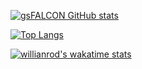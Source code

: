 [![gsFALCON GitHub stats](https://github-readme-stats.vercel.app/api?username=gsfalcon&theme=swift&show_icons=true&hide_border=true)](https://github.com/gsfalcon)

[![Top Langs](https://github-readme-stats.vercel.app/api/top-langs/?username=gsfalcon&layout=compact&theme=swift&hide_border=true)](https://github.com/gsfalcon)

[![willianrod's wakatime stats](https://github-readme-stats.vercel.app/api/wakatime?username=gsfalcon&theme=swift&hide_border=true)](https://wakatime.com/@gsfalcon)

